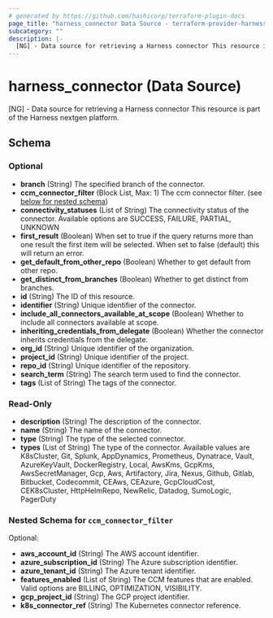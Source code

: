 ```yaml
---
# generated by https://github.com/hashicorp/terraform-plugin-docs
page_title: "harness_connector Data Source - terraform-provider-harness"
subcategory: ""
description: |-
  [NG] - Data source for retrieving a Harness connector This resource is part of the Harness nextgen platform.
---
```


# harness_connector (Data Source)

[NG] - Data source for retrieving a Harness connector This resource is part of the Harness nextgen platform.



<!-- schema generated by tfplugindocs -->
## Schema

### Optional

- **branch** (String) The specified branch of the connector.
- **ccm_connector_filter** (Block List, Max: 1) The ccm connector filter. (see [below for nested schema](#nestedblock--ccm_connector_filter))
- **connectivity_statuses** (List of String) The connectivity status of the connector. Available options are SUCCESS, FAILURE, PARTIAL, UNKNOWN
- **first_result** (Boolean) When set to true if the query returns more than one result the first item will be selected. When set to false (default) this will return an error.
- **get_default_from_other_repo** (Boolean) Whether to get default from other repo.
- **get_distinct_from_branches** (Boolean) Whether to get distinct from branches.
- **id** (String) The ID of this resource.
- **identifier** (String) Unique identifier of the connector.
- **include_all_connectors_available_at_scope** (Boolean) Whether to include all connectors available at scope.
- **inheriting_credentials_from_delegate** (Boolean) Whether the connector inherits credentials from the delegate.
- **org_id** (String) Unique identifier of the organization.
- **project_id** (String) Unique identifier of the project.
- **repo_id** (String) Unique identifier of the repository.
- **search_term** (String) The search term used to find the connector.
- **tags** (List of String) The tags of the connector.

### Read-Only

- **description** (String) The description of the connector.
- **name** (String) The name of the connector.
- **type** (String) The type of the selected connector.
- **types** (List of String) The type of the connector. Available values are K8sCluster, Git, Splunk, AppDynamics, Prometheus, Dynatrace, Vault, AzureKeyVault, DockerRegistry, Local, AwsKms, GcpKms, AwsSecretManager, Gcp, Aws, Artifactory, Jira, Nexus, Github, Gitlab, Bitbucket, Codecommit, CEAws, CEAzure, GcpCloudCost, CEK8sCluster, HttpHelmRepo, NewRelic, Datadog, SumoLogic, PagerDuty

<a id="nestedblock--ccm_connector_filter"></a>
### Nested Schema for `ccm_connector_filter`

Optional:

- **aws_account_id** (String) The AWS account identifier.
- **azure_subscription_id** (String) The Azure subscription identifier.
- **azure_tenant_id** (String) The Azure tenant identifier.
- **features_enabled** (List of String) The CCM features that are enabled. Valid options are BILLING, OPTIMIZATION, VISIBILITY.
- **gcp_project_id** (String) The GCP project identifier.
- **k8s_connector_ref** (String) The Kubernetes connector reference.


